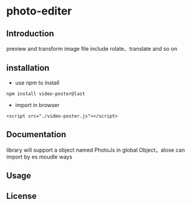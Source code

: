 # photo-editer

## Introduction

preview and transform image file include rolate、translate and so on

## installation

* use npm to install

```
npm install video-poster@last
```

* import in browser
  
```
<script src="./video-poster.js"></script>
```

## Documentation

library will support a object named PhotoJs in global Object，alose can import by es moudle ways
## Usage


## License
